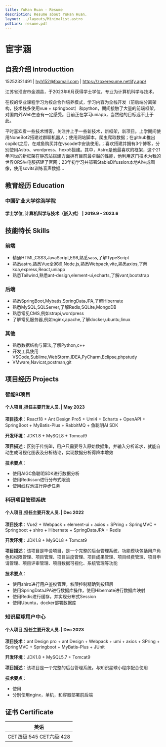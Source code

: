 ```yaml
---
title: YuHan Huan - Resume
description: Resume about YuHan Huan.
layout: ../layouts/Minimalist.astro
pdfLink: resume.pdf
---
```


# 宦宇涵

## 自我介绍 Introducttion

15252321491 | hyh152@foxmail.com | https://zoxeresume.netlify.app/

江苏省淮安市金湖县，于2023年6月获得学士学位，专业为计算机科学与技术。

在校的专业课程学习为校企合作培养模式，学习内容为全栈开发（前后端分离架构，技术栈多使用vue + springboot）和python，期间接触了大量的前端框架，对国内外Web生态有一定感受。目前正在学习uniapp，当然他的目标远不止于此。   

平时喜欢看一些技术博客，关注并上手一些新技术，新框架，新项目。上学期间使用NoneBot2搭建过群聊机器人；使用网站脚本，爬虫爬取数据；在github推出copilot之后，在咸鱼购买并在vscode中安装使用。；喜欢搭建并拥有3个博客，分别使用Astro、wordpress、hexo5搭建。其中，Astro是他最喜欢的框架，这个21年问世的新框架在静态站搭建方面拥有目前最卓越的性能，他利用这门技术为我的世界ORS生电服搭建了官网；23年初学习并部署StableDifussion本地AI生成图像，使用sovits训练音声数据...

## 教育经历 Education

### 中国矿业大学徐海学院

#### 学士学位, 计算机科学与技术（嵌入式） | 2019.9 - 2023.6

## 技能特长 Skills

### 前端

- 精通HTML,CSS3,JavaScript,ES6,熟悉sass,了解TypeScript
- 熟悉astro,熟悉Vue全家桶,Node.js,熟悉Webpack,vite,熟悉axios,了解koa,express,React,uniapp
- 熟悉Tailwind,熟悉ant-design,element-ui,echarts,了解vant,bootstrap

### 后端

- 熟悉SpringBoot,Mybatis,SpringDataJPA,了解Hibernate
- 熟悉MySQL,SQLServer,了解Redis,SQLite,MongoDB
- 熟悉常见CMS,例如strapi,wordpress
- 了解常见服务器,例如nginx,apache,了解docker,ubuntu,linux

### 其他

- 熟悉数据结构与算法,了解Python,c++
- 开发工具使用VSCode,Sublime,WebStorm,IDEA,PyCharm,Eclipse,phpstudy
- VMware,Navicat,postman,git

## 项目经历 Projects

### 智能BI项目

#### 个人项目,担任主要开发人员. | May 2023

**项目技术**：React18 + Ant Design Pro5 + Umi4 + Echarts + OpenAPI + SpringBoot + MyBatis-Plus + RabbitMQ + 鱼聪明AI SDK


**开发环境**：JDK1.8 + MySQL8 + Tomcat9  


**项目描述**：区别于传统BI，用户只需要导入原始数据集，并输入分析诉求，就能自动生成可视化图表及分析结论，实现数据分析得降本增效


**技术要点**：
- 使用AIGC鱼聪明SDK进行数据分析
- 使用Redisson进行分布式限流
- 使用线程池进行异步任务

### 科研项目管理系统

#### 个人项目,担任主要开发人员. | Dec 2022

**项目技术**：Vue2 + Webpack + element-ui + axios + SPring + SpringMVC + Springboot + shiro + Hibernate + SpringDataJPA + Redis


**开发环境**：JDK1.8 + MySQL8 + Tomcat9  


**项目描述**：该项目是毕设项目，是一个完整的后台管理系统，功能模块包括用户角色和权限管理、项目管理、项目进度管理、项目成果管理、项目经费管理、项目申请管理、项目评审管理、项目数据可视化、系统管理等功能  


**技术要点**：
- 使用shiro进行用户鉴权管理，权限控制精确到按钮层
- 使用SpringDataJPA进行数据库操作，使用Hibernate进行数据库映射
- 使用Redis进行缓存，并实现分布式Session
- 使用Ubuntu，docker部署数据库

### 知识星球用户中心

#### 个人项目,担任主要开发人员. | Dec 2023

**项目技术**：ant Design pro + ant Design + Webpack + umi + axios + SPring + SpringMVC + Springboot + MyBatis-Plus + JUnit

**开发环境**：JDK1.8 + MySQL5.7 + Tomcat9  

**项目描述**：该项目是一个完整的后台管理系统，与知识星球小程序配合使用

**技术要点**：
- 使用
- 分别使用nginx，单机，和容器部署前后端

## 证书 Certificate

| 英语        |
| -------------- |
| CET四级:545 CET六级:428 |

